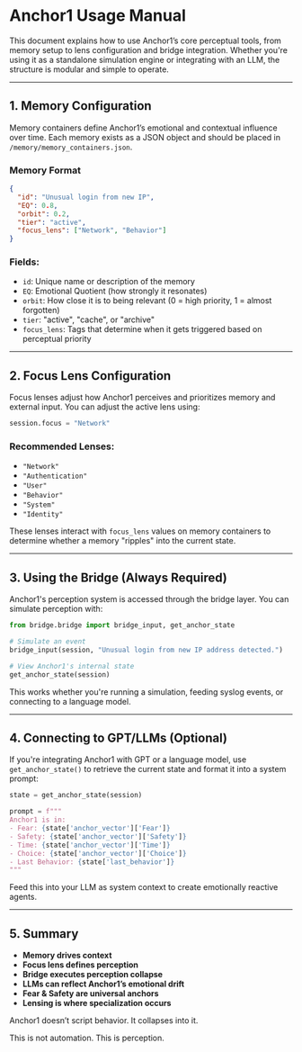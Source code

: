 # Anchor1 Usage Manual

This document explains how to use Anchor1’s core perceptual tools, from memory setup to lens configuration and bridge integration. Whether you're using it as a standalone simulation engine or integrating with an LLM, the structure is modular and simple to operate.

---

## 1. Memory Configuration

Memory containers define Anchor1’s emotional and contextual influence over time. Each memory exists as a JSON object and should be placed in `/memory/memory_containers.json`.

### Memory Format

```json
{
  "id": "Unusual login from new IP",
  "EQ": 0.8,
  "orbit": 0.2,
  "tier": "active",
  "focus_lens": ["Network", "Behavior"]
}
```

### Fields:
- `id`: Unique name or description of the memory
- `EQ`: Emotional Quotient (how strongly it resonates)
- `orbit`: How close it is to being relevant (0 = high priority, 1 = almost forgotten)
- `tier`: "active", "cache", or "archive"
- `focus_lens`: Tags that determine when it gets triggered based on perceptual priority

---

## 2. Focus Lens Configuration

Focus lenses adjust how Anchor1 perceives and prioritizes memory and external input. You can adjust the active lens using:

```python
session.focus = "Network"
```

### Recommended Lenses:
- `"Network"`
- `"Authentication"`
- `"User"`
- `"Behavior"`
- `"System"`
- `"Identity"`

These lenses interact with `focus_lens` values on memory containers to determine whether a memory "ripples" into the current state.

---

## 3. Using the Bridge (Always Required)

Anchor1's perception system is accessed through the bridge layer. You can simulate perception with:

```python
from bridge.bridge import bridge_input, get_anchor_state

# Simulate an event
bridge_input(session, "Unusual login from new IP address detected.")

# View Anchor1's internal state
get_anchor_state(session)
```

This works whether you're running a simulation, feeding syslog events, or connecting to a language model.

---

## 4. Connecting to GPT/LLMs (Optional)

If you're integrating Anchor1 with GPT or a language model, use `get_anchor_state()` to retrieve the current state and format it into a system prompt:

```python
state = get_anchor_state(session)

prompt = f"""
Anchor1 is in:
- Fear: {state['anchor_vector']['Fear']}
- Safety: {state['anchor_vector']['Safety']}
- Time: {state['anchor_vector']['Time']}
- Choice: {state['anchor_vector']['Choice']}
- Last Behavior: {state['last_behavior']}
"""
```

Feed this into your LLM as system context to create emotionally reactive agents.

---

## 5. Summary

- **Memory drives context**
- **Focus lens defines perception**
- **Bridge executes perception collapse**
- **LLMs can reflect Anchor1’s emotional drift**
- **Fear & Safety are universal anchors**
- **Lensing is where specialization occurs**

Anchor1 doesn’t script behavior. It collapses into it.

This is not automation. This is perception.

